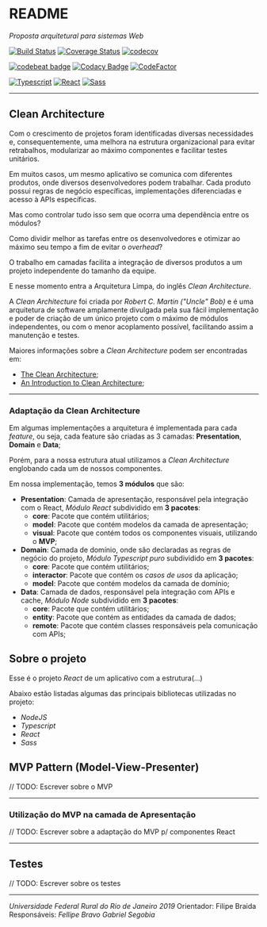 # README
*Proposta arquitetural para sistemas Web*

[![Build Status](https://travis-ci.org/insidemybrain/react-clean-arch-mvp.svg?branch=master)](https://travis-ci.org/insidemybrain/react-clean-arch-mvp)
[![Coverage Status](https://coveralls.io/repos/github/insidemybrain/react-clean-arch-mvp/badge.svg?branch=master)](https://coveralls.io/github/insidemybrain/react-clean-arch-mvp?branch=master)
[![codecov](https://codecov.io/gh/insidemybrain/react-clean-arch-mvp/branch/master/graph/badge.svg)](https://codecov.io/gh/insidemybrain/react-clean-arch-mvp)

[![codebeat badge](https://codebeat.co/badges/52550cbd-90f1-49c7-943e-04008e1b8734)](https://codebeat.co/projects/github-com-insidemybrain-react-clean-arch-mvp-master)
[![Codacy Badge](https://api.codacy.com/project/badge/Grade/92f102e86ac74efdb09653a9ddcb9dd1)](https://www.codacy.com/app/insidemybrain/react-clean-arch-mvp?utm_source=github.com&amp;utm_medium=referral&amp;utm_content=insidemybrain/react-clean-arch-mvp&amp;utm_campaign=Badge_Grade)
[![CodeFactor](https://www.codefactor.io/repository/github/insidemybrain/react-clean-arch-mvp/badge)](https://www.codefactor.io/repository/github/insidemybrain/react-clean-arch-mvp)

[![Typescript](https://img.shields.io/badge/Typescript-3.4.2-blue.svg)](https://www.typescriptlang.org/)
[![React](https://img.shields.io/badge/React-16.8.12-9cf.svg?style=flat)](https://pt-br.reactjs.org/)
[![Sass](https://img.shields.io/badge/Sass-4.11.0-blueviolet.svg?style=flat)](https://sass-lang.com/)

---

## Clean Architecture
Com o crescimento de projetos foram identificadas diversas necessidades e, consequentemente, uma melhora na estrutura organizacional para evitar retrabalhos, modularizar ao máximo componentes e facilitar testes unitários.

Em muitos casos, um mesmo aplicativo se comunica com diferentes produtos, onde diversos desenvolvedores podem trabalhar.
Cada produto possui regras de negócio específicas, implementações diferenciadas e acesso à APIs específicas.

Mas como controlar tudo isso sem que ocorra uma dependência entre os módulos?

Como dividir melhor as tarefas entre os desenvolvedores e otimizar ao máximo seu tempo a fim de evitar o *overhead*?

O trabalho em camadas facilita a integração de diversos produtos a um projeto independente do tamanho da equipe.

E nesse momento entra a Arquitetura Limpa, do inglês *Clean Architecture*.

A *Clean Architecture* foi criada por *Robert C. Martin ("Uncle" Bob)* e é uma arquitetura de software amplamente divulgada pela sua fácil implementação e poder de criação de um único projeto com o máximo de módulos independentes, ou com o menor acoplamento possível, facilitando assim a manutenção e testes.

Maiores informações sobre a *Clean Architecture* podem ser encontradas em:
  - [The Clean Architecture](https://blog.cleancoder.com/uncle-bob/2012/08/13/the-clean-architecture.html);
  - [An Introduction to Clean Architecture](https://blog.ndepend.com/introduction-clean-architecture/);

---

### Adaptação da Clean Architecture
Em algumas implementações a arquitetura é implementada para cada *feature*, ou seja, cada feature são criadas as 3 camadas: **Presentation**, **Domain** e **Data**;

Porém, para a nossa estrutura atual utilizamos a *Clean Architecture* englobando cada um de nossos componentes.

Em nossa implementação, temos **3 módulos** que são:
  - **Presentation**: Camada de apresentação, responsável pela integração com o React, *Módulo React* subdividido em **3 pacotes**:
    - **core**: Pacote que contém utilitários;
    - **model**: Pacote que contém modelos da camada de apresentação;
    - **visual**: Pacote que contém todos os componentes visuais, utilizando o **MVP**;
  - **Domain**: Camada de domínio, onde são declaradas as regras de negócio do projeto, *Módulo Typescript puro* subdividido em **3 pacotes**:
    - **core**: Pacote que contém utilitários;
    - **interactor**: Pacote que contém os *casos de usos* da aplicação;
    - **model**: Pacote que contém modelos da camada de domínio;
  - **Data**: Camada de dados, responsável pela integração com APIs e cache, *Módulo Node* subdividido em **3 pacotes**: 
    - **core**: Pacote que contém utilitários;
    - **entity**: Pacote que contém as entidades da camada de dados;
    - **remote**: Pacote que contém classes responsáveis pela comunicação com APIs;

## Sobre o projeto
Esse é o projeto *React* de um aplicativo com a estrutura(...)

Abaixo estão listadas algumas das principais bibliotecas utilizadas no projeto:
  - *NodeJS*
  - *Typescript*
  - *React*
  - *Sass*

## MVP Pattern (Model-View-Presenter)
// TODO: Escrever sobre o MVP

---

### Utilização do MVP na camada de Apresentação
// TODO: Escrever sobre a adaptação do MVP p/ componentes React

---

## Testes
// TODO: Escrever sobre os testes

---
*Universidade Federal Rural do Rio de Janeiro 2019*
Orientador: Filipe Braida
Responsáveis:
*Fellipe Bravo*
*Gabriel Segobia*